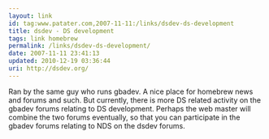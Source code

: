```yaml
---
layout: link
id: tag:www.patater.com,2007-11-11:/links/dsdev-ds-development
title: dsdev - DS development
tags: link homebrew
permalink: /links/dsdev-ds-development/
date: 2007-11-11 23:41:13
updated: 2010-12-19 03:36:44
uri: http://dsdev.org/
---
```

Ran by the same guy who runs gbadev. A nice place for homebrew news and forums
and such. But currently, there is more DS related activity on the gbadev forums
relating to DS development. Perhaps the web master will combine the two forums
eventually, so that you can participate in the gbadev forums relating to NDS on
the dsdev forums.
